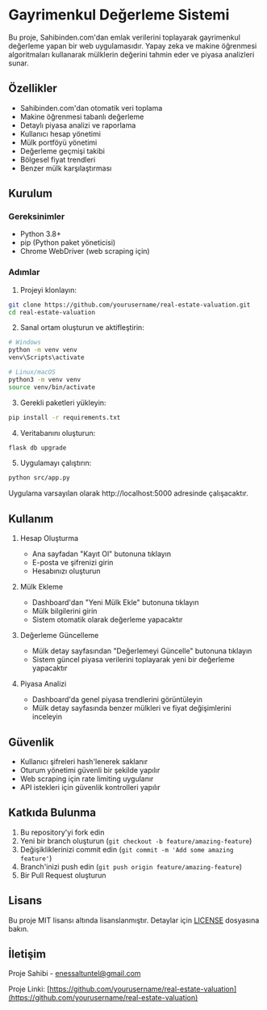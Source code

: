 # Gayrimenkul Değerleme Sistemi

Bu proje, Sahibinden.com'dan emlak verilerini toplayarak gayrimenkul değerleme yapan bir web uygulamasıdır. Yapay zeka ve makine öğrenmesi algoritmaları kullanarak mülklerin değerini tahmin eder ve piyasa analizleri sunar.

## Özellikler

- Sahibinden.com'dan otomatik veri toplama
- Makine öğrenmesi tabanlı değerleme
- Detaylı piyasa analizi ve raporlama
- Kullanıcı hesap yönetimi
- Mülk portföyü yönetimi
- Değerleme geçmişi takibi
- Bölgesel fiyat trendleri
- Benzer mülk karşılaştırması

## Kurulum

### Gereksinimler

- Python 3.8+
- pip (Python paket yöneticisi)
- Chrome WebDriver (web scraping için)

### Adımlar

1. Projeyi klonlayın:
```bash
git clone https://github.com/yourusername/real-estate-valuation.git
cd real-estate-valuation
```

2. Sanal ortam oluşturun ve aktifleştirin:
```bash
# Windows
python -m venv venv
venv\Scripts\activate

# Linux/macOS
python3 -m venv venv
source venv/bin/activate
```

3. Gerekli paketleri yükleyin:
```bash
pip install -r requirements.txt
```

4. Veritabanını oluşturun:
```bash
flask db upgrade
```

5. Uygulamayı çalıştırın:
```bash
python src/app.py
```

Uygulama varsayılan olarak http://localhost:5000 adresinde çalışacaktır.

## Kullanım

1. Hesap Oluşturma
   - Ana sayfadan "Kayıt Ol" butonuna tıklayın
   - E-posta ve şifrenizi girin
   - Hesabınızı oluşturun

2. Mülk Ekleme
   - Dashboard'dan "Yeni Mülk Ekle" butonuna tıklayın
   - Mülk bilgilerini girin
   - Sistem otomatik olarak değerleme yapacaktır

3. Değerleme Güncelleme
   - Mülk detay sayfasından "Değerlemeyi Güncelle" butonuna tıklayın
   - Sistem güncel piyasa verilerini toplayarak yeni bir değerleme yapacaktır

4. Piyasa Analizi
   - Dashboard'da genel piyasa trendlerini görüntüleyin
   - Mülk detay sayfasında benzer mülkleri ve fiyat değişimlerini inceleyin

## Güvenlik

- Kullanıcı şifreleri hash'lenerek saklanır
- Oturum yönetimi güvenli bir şekilde yapılır
- Web scraping için rate limiting uygulanır
- API istekleri için güvenlik kontrolleri yapılır

## Katkıda Bulunma

1. Bu repository'yi fork edin
2. Yeni bir branch oluşturun (`git checkout -b feature/amazing-feature`)
3. Değişikliklerinizi commit edin (`git commit -m 'Add some amazing feature'`)
4. Branch'inizi push edin (`git push origin feature/amazing-feature`)
5. Bir Pull Request oluşturun

## Lisans

Bu proje MIT lisansı altında lisanslanmıştır. Detaylar için [LICENSE](LICENSE) dosyasına bakın.

## İletişim

Proje Sahibi - enessaltuntel@gmail.com

Proje Linki: [https://github.com/yourusername/real-estate-valuation](https://github.com/yourusername/real-estate-valuation) 

